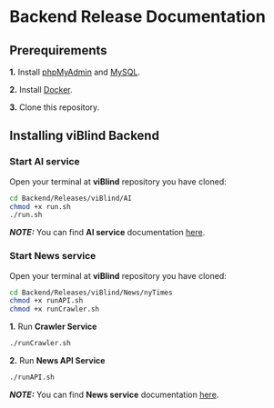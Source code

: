 # Backend Release Documentation

## Prerequirements
__1.__ Install [phpMyAdmin](https://www.phpmyadmin.net/) and [MySQL](https://www.mysql.com/).

__2.__ Install [Docker](https://docs.docker.com/install/).

__3.__ Clone this repository.

## Installing viBlind Backend
### Start AI service
Open your terminal at __viBlind__ repository you have cloned:
```bash
cd Backend/Releases/viBlind/AI
chmod +x run.sh
./run.sh
```
___NOTE:___ You can find __AI service__ documentation [here](https://github.com/iamvon/viBlind/blob/master/Backend/AI/README.md).

### Start News service
Open your terminal at __viBlind__ repository you have cloned:
```bash
cd Backend/Releases/viBlind/News/nyTimes  
chmod +x runAPI.sh
chmod +x runCrawler.sh
```
  __1.__ Run __Crawler Service__
  ```bash
  ./runCrawler.sh
  ```
  __2.__ Run __News API Service__
  ```bash
  ./runAPI.sh
  ``` 
___NOTE:___ You can find __News service__ documentation [here](https://github.com/iamvon/viBlind/blob/master/Backend/News/nyTimes/README.md).
